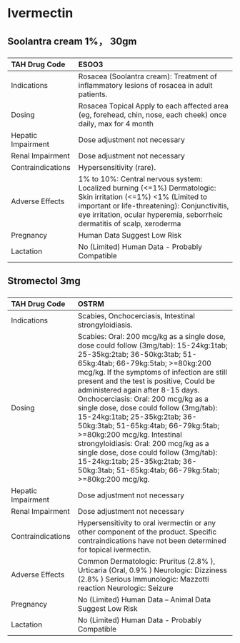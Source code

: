 # Ivermectin

## Soolantra cream 1%， 30gm

##### 

| TAH Drug Code      | ESOO3                                                                                                                                                                                                                                        |
|:-------------------|:---------------------------------------------------------------------------------------------------------------------------------------------------------------------------------------------------------------------------------------------|
| Indications        | Rosacea (Soolantra cream): Treatment of inflammatory lesions of rosacea in adult patients.                                                                                                                                                   |
| Dosing             | Rosacea Topical Apply to each affected area (eg, forehead, chin, nose, each cheek) once daily, max for 4 month                                                                                                                               |
| Hepatic Impairment | Dose adjustment not necessary                                                                                                                                                                                                                |
| Renal Impairment   | Dose adjustment not necessary                                                                                                                                                                                                                |
| Contraindications  | Hypersensitivity (rare).                                                                                                                                                                                                                     |
| Adverse Effects    | 1% to 10%: Central nervous system: Localized burning (<=1%) Dermatologic: Skin irritation (<=1%) <1% (Limited to important or life-threatening): Conjunctivitis, eye irritation, ocular hyperemia, seborrheic dermatitis of scalp, xeroderma |
| Pregnancy          | Human Data Suggest Low Risk                                                                                                                                                                                                                  |
| Lactation          | No (Limited) Human Data - Probably Compatible                                                                                                                                                                                                |

## Stromectol 3mg

##### 

| TAH Drug Code      | OSTRM                                                                                                                                                                                                                                                                                                                                                                                                                                                                                                                                                                                                                                                  |
|:-------------------|:-------------------------------------------------------------------------------------------------------------------------------------------------------------------------------------------------------------------------------------------------------------------------------------------------------------------------------------------------------------------------------------------------------------------------------------------------------------------------------------------------------------------------------------------------------------------------------------------------------------------------------------------------------|
| Indications        | Scabies, Onchocerciasis, Intestinal strongyloidiasis.                                                                                                                                                                                                                                                                                                                                                                                                                                                                                                                                                                                                  |
| Dosing             | Scabies: Oral: 200 mcg/kg as a single dose, dose could follow (3mg/tab): 15-24kg:1tab; 25-35kg:2tab; 36-50kg:3tab; 51-65kg:4tab; 66-79kg:5tab; >=80kg:200 mcg/kg. If the symptoms of infection are still present and the test is positive, Could be administered again after 8-15 days. Onchocerciasis: Oral: 200 mcg/kg as a single dose, dose could follow (3mg/tab): 15-24kg:1tab; 25-35kg:2tab; 36-50kg:3tab; 51-65kg:4tab; 66-79kg:5tab; >=80kg:200 mcg/kg. Intestinal strongyloidiasis: Oral: 200 mcg/kg as a single dose, dose could follow (3mg/tab): 15-24kg:1tab; 25-35kg:2tab; 36-50kg:3tab; 51-65kg:4tab; 66-79kg:5tab; >=80kg:200 mcg/kg. |
| Hepatic Impairment | Dose adjustment not necessary                                                                                                                                                                                                                                                                                                                                                                                                                                                                                                                                                                                                                          |
| Renal Impairment   | Dose adjustment not necessary                                                                                                                                                                                                                                                                                                                                                                                                                                                                                                                                                                                                                          |
| Contraindications  | Hypersensitivity to oral ivermectin or any other component of the product. Specific contraindications have not been determined for topical ivermectin.                                                                                                                                                                                                                                                                                                                                                                                                                                                                                                 |
| Adverse Effects    | Common Dermatologic: Pruritus (2.8% ), Urticaria (Oral, 0.9% ) Neurologic: Dizziness (2.8% ) Serious Immunologic: Mazzotti reaction Neurologic: Seizure                                                                                                                                                                                                                                                                                                                                                                                                                                                                                                |
| Pregnancy          | No (Limited) Human Data – Animal Data Suggest Low Risk                                                                                                                                                                                                                                                                                                                                                                                                                                                                                                                                                                                                 |
| Lactation          | No (Limited) Human Data - Probably Compatible                                                                                                                                                                                                                                                                                                                                                                                                                                                                                                                                                                                                          |

